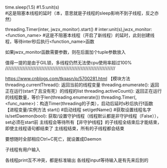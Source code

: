 time.sleep(1.5) #1.5:unit(s)   
#这是阻塞本线程的延时（本，意思就是子线程的sleep影响不到子线程，反之亦然）

threading.Timer(inter, jwzx_monitor).start() # inter:unit(s),jwzx_monitor:<function_name>
#这是不阻塞本线程（开启了新线程）的延时，此刻创建线程，等待inter秒后执行<function_name>函数

如果jwzx_monitor函数需要参数，则在后面加个tuple参数放入

值得一提的是由于GIL锁，多线程仍然无法使cpu使用率超过100%
//////////////////////////////////////////////////////////////////////

https://www.cnblogs.com/tkqasn/p/5700281.html
【模块方法
threading.currentThread(): 返回当前的线程变量 
threading.enumerate(): 返回正在运行(start了且没有死）的线程的list
threading.activeCount(): 返回正在运行的线程数量，等价于len(threading.enumerate())
threading.Timer(<seconds>, <func_name>)：构造Timer(threading的子类），启动后延时s秒后执行f函数
【进程变量/实例方法
start() #启动线程
set/getName() #获取设置线程名字
is/setDaemon(bool): 获取/设置守护线程（线程默认都是非守护线程（False）），set必须在start前
主线程会等待所有【非守护线程】的子线程全结束后才能结束，即使主线程语句都结束了
主线程结束，所有的子线程都会结束

要想随时全部相应Ctrl+C死亡，就设置成Daemon


子线程有用户输入

各线程print互不冲突，都是标准输出
各线程input等待输入是有先来后到的

